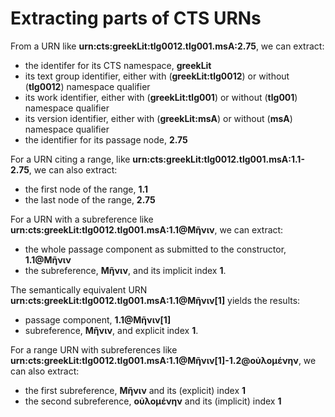 # Extracting parts of CTS URNs #




From a URN like <strong concordion:set="#point">urn:cts:greekLit:tlg0012.tlg001.msA:2.75</strong>, we can extract:

- the identifer for its CTS namespace, <strong concordion:assertEquals="ctsNs(#point)">greekLit</strong>
- its text group identifier, either with (<strong concordion:assertEquals="tgQualified(#point)">greekLit:tlg0012</strong>) or without (<strong concordion:assertEquals="tgBare(#point)">tlg0012</strong>) namespace qualifier
- its work identifier, either with (<strong concordion:assertEquals="wkQualified(#point)">greekLit:tlg001</strong>) or without (<strong concordion:assertEquals="wkBare(#point)">tlg001</strong>) namespace qualifier
- its version identifier, either with (<strong concordion:assertEquals="versQualified(#point)">greekLit:msA</strong>) or without (<strong concordion:assertEquals="versBare(#point)">msA</strong>) namespace qualifier
- the identifier for its passage node, <strong concordion:assertEquals="getPassage(#point)">2.75</strong>

For a URN citing a range, like <strong concordion:set="#range">urn:cts:greekLit:tlg0012.tlg001.msA:1.1-2.75</strong>, we can also extract:

- the first node of the range, <strong concordion:assertEquals="getRangeBegin(#range)">1.1</strong>
-  the last node of the range, <strong concordion:assertEquals="getRangeEnd(#range)">2.75</strong>




For a URN with a subreference like <strong concordion:set="#sub">urn:cts:greekLit:tlg0012.tlg001.msA:1.1@Μῆνιν</strong>, we can extract:

- the whole passage component as submitted to the constructor, <strong concordion:assertEquals="psgComponent(#sub)">1.1@Μῆνιν</strong>
- the subreference, <strong concordion:assertEquals="subref(#sub)">Μῆνιν</strong>, and its implicit index <strong concordion:assertEquals="subrefidx(#sub)">1</strong>.

The semantically equivalent URN  <strong concordion:set="#subidx">urn:cts:greekLit:tlg0012.tlg001.msA:1.1@Μῆνιν[1]</strong> yields the results:


- passage component, <strong concordion:assertEquals="psgComponent(#subidx)">1.1@Μῆνιν[1]</strong>
- subreference, <strong concordion:assertEquals="subref(#subidx)">Μῆνιν</strong>, and explicit index <strong concordion:assertEquals="subrefidx(#subidx)">1</strong>.


For a range URN with subreferences like <strong concordion:set="#rangesub">urn:cts:greekLit:tlg0012.tlg001.msA:1.1@Μῆνιν[1]-1.2@οὐλομένην</strong>, we can also extract:

- the first subreference,  <strong concordion:assertEquals="subref1(#rangesub)">Μῆνιν</strong> and its (explicit) index <strong concordion:assertEquals="subrefidx1(#rangesub)">1</strong>
-  the second subreference,  <strong concordion:assertEquals="subref2(#rangesub)">οὐλομένην</strong> and its (implicit) index <strong concordion:assertEquals="subrefidx2(#rangesub)">1</strong>
